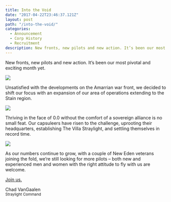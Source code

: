 ```yaml
---
title: Into the Void
date: "2017-04-22T23:46:37.121Z"
layout: post
path: "/into-the-void/"
categories:
  - Announcement
  - Corp History
  - Recruitment
description: New fronts, new pilots and new action. It’s been our most pivotal and exciting month yet.
---
```


New fronts, new pilots and new action. It’s been our most pivotal and exciting month yet.

![](../img/2017.04.17.13.47.37-1024x576.png)

Unsatisfied with the developments on the Amarrian war front, we decided to shift our focus with an expansion of our area of operations extending to the Stain region.

![](../img/2017.04.04.01.45.54-1024x576.png)

Thriving in the face of 0.0 without the comfort of a sovereign alliance is no small feat. Our capsuleers have risen to the challenge, uprooting their headquarters, establishing The Villa Straylight,  and settling themselves in record time.

![](../img/2017.04.17.00.09.46-1024x576.png)

As our numbers continue to grow, with a couple of New Eden veterans joining the fold, we’re still looking for more pilots  – both new and experienced men and women with the right attitude to fly with us are welcome.

[Join us.](/apply)

Chad VanGaalen  
<small class="text-primary">Straylight Command</small>
